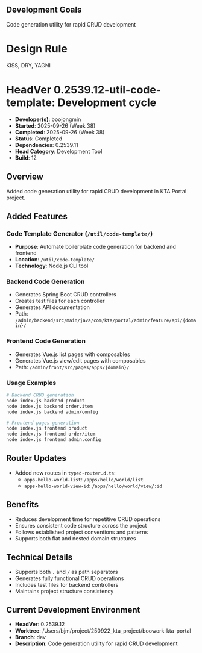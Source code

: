 ## Development Goals
Code generation utility for rapid CRUD development

# Design Rule  
KISS, DRY, YAGNI

# HeadVer 0.2539.12-util-code-template: Development cycle

- **Developer(s)**: boojongmin
- **Started**: 2025-09-26 (Week 38)
- **Completed**: 2025-09-26 (Week 38)
- **Status**: Completed
- **Dependencies**: 0.2539.11
- **Head Category**: Development Tool
- **Build**: 12

## Overview
Added code generation utility for rapid CRUD development in KTA Portal project.

## Added Features

### Code Template Generator (`/util/code-template/`)
- **Purpose**: Automate boilerplate code generation for backend and frontend
- **Location**: `/util/code-template/`
- **Technology**: Node.js CLI tool

### Backend Code Generation
- Generates Spring Boot CRUD controllers
- Creates test files for each controller
- Generates API documentation
- Path: `/admin/backend/src/main/java/com/kta/portal/admin/feature/api/{domain}/`

### Frontend Code Generation  
- Generates Vue.js list pages with composables
- Generates Vue.js view/edit pages with composables
- Path: `/admin/front/src/pages/apps/{domain}/`

### Usage Examples
```bash
# Backend CRUD generation
node index.js backend product
node index.js backend order.item
node index.js backend admin/config

# Frontend pages generation
node index.js frontend product
node index.js frontend order/item
node index.js frontend admin.config
```

## Router Updates
- Added new routes in `typed-router.d.ts`:
  - `apps-hello-world-list`: `/apps/hello/world/list`
  - `apps-hello-world-view-id`: `/apps/hello/world/view/:id`

## Benefits
- Reduces development time for repetitive CRUD operations
- Ensures consistent code structure across the project
- Follows established project conventions and patterns
- Supports both flat and nested domain structures

## Technical Details
- Supports both `.` and `/` as path separators
- Generates fully functional CRUD operations
- Includes test files for backend controllers
- Maintains project structure consistency

## Current Development Environment
- **HeadVer**: 0.2539.12
- **Worktree**: /Users/bjm/project/250922_kta_project/boowork-kta-portal
- **Branch**: dev
- **Description**: Code generation utility for rapid CRUD development
